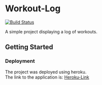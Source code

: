 # Workout-Log

[![Build Status](https://travis-ci.org/nursh/Workout-Log.svg?branch=master)](https://travis-ci.org/nursh/Workout-Log)

A simple project displaying a log of workouts.

## Getting Started

### Deployment 

The project was deployed using heroku.  
The link to the application is: [Heroku-Link](https://workout-logg.herokuapp.com/)
